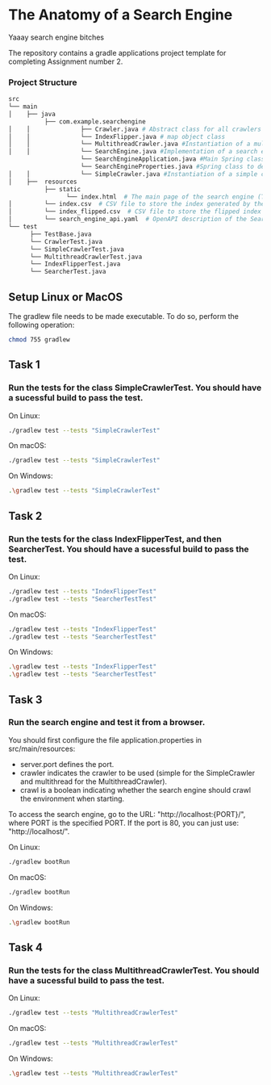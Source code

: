 # The Anatomy of a Search Engine

Yaaay search engine bitches

The repository contains a gradle applications project template for completing Assignment number 2.

### Project Structure

```bash
src
└── main
│    ├── java
          ├── com.example.searchengine
│    │              ├── Crawler.java # Abstract class for all crawlers
│    │              └── IndexFlipper.java # map object class
│    │              └── MultithreadCrawler.java #Instantiation of a multithreaded crawler
│    │              └── SearchEngine.java #Implementation of a search engine
                    └── SearchEngineApplication.java #Main Spring class, this class should need to be modified.
                    └── SearchEngineProperties.java #Spring class to define the properties, this class should not need to be modified.
│    │              └── SimpleCrawler.java #Instantiation of a simple crawler (with only one thread)
│    ├──  resources
          ├── static
                └── index.html  # The main page of the search engine (TO COMPLETE)
│         └── index.csv  # CSV file to store the index generated by the crawler.
│         └── index_flipped.csv  # CSV file to store the flipped index generated by the index flipper.
│         └── search_engine_api.yaml  # OpenAPI description of the Search Engine (TO COMPLETE)
└── test
      ├── TestBase.java
      └── CrawlerTest.java
      └── SimpleCrawlerTest.java
      └── MultithreadCrawlerTest.java
      └── IndexFlipperTest.java
      └── SearcherTest.java

```

## Setup Linux or MacOS

The gradlew file needs to be made executable. To do so, perform the following operation:

```bash
chmod 755 gradlew

```

## Task 1

### Run the tests for the class SimpleCrawlerTest. You should have a sucessful build to pass the test.

On Linux:

```bash
./gradlew test --tests "SimpleCrawlerTest"

```

On macOS:

```bash
./gradlew test --tests "SimpleCrawlerTest"

```

On Windows:

```bash
.\gradlew test --tests "SimpleCrawlerTest"
```



## Task 2

### Run the tests for the class IndexFlipperTest, and then SearcherTest. You should have a sucessful build to pass the test.

On Linux:

```bash
./gradlew test --tests "IndexFlipperTest"
./gradlew test --tests "SearcherTestTest"
```

On macOS:

```bash
./gradlew test --tests "IndexFlipperTest"
./gradlew test --tests "SearcherTestTest"

```


On Windows:

```bash
.\gradlew test --tests "IndexFlipperTest"
.\gradlew test --tests "SearcherTestTest"
```




## Task 3

### Run the search engine and test it from a browser. 

You should first configure the file application.properties in src/main/resources:

- server.port defines the port.
- crawler indicates the crawler to be used (simple for the SimpleCrawler and multithread for the MultithreadCrawler).
- crawl is a boolean indicating whether the search engine should crawl the environment when starting.


To access the search engine, go to the URL: "http://localhost:{PORT}/", where PORT is the specified PORT.
If the port is 80, you can just use: "http://localhost/".

On Linux:

```bash
./gradlew bootRun

```

On macOS:

```bash
./gradlew bootRun

```


On Windows:

```bash
.\gradlew bootRun

```





## Task 4

### Run the tests for the class MultithreadCrawlerTest. You should have a sucessful build to pass the test.

On Linux:

```bash
./gradlew test --tests "MultithreadCrawlerTest"

```

On macOS:

```bash
./gradlew test --tests "MultithreadCrawlerTest"

```


On Windows:

```bash
.\gradlew test --tests "MultithreadCrawlerTest"
```

